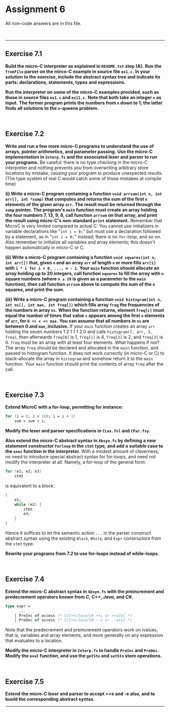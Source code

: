 # Assignment 6

All non-code answers are in this file.

</br>

---

## Exercise 7.1

**Build the micro-C interpreter as explained in `README.txt` step (A).**
**Run the `fromFile` parser on the mirco-C example in source file `ex1.c`.**
**In your solution to the exercise, include the abstract syntax tree and indicate its parts: declarations, statements, types and expressions.**

**Run the interpreter on some of the micro-C examples provided, such as those in source files `ex1.c` and `ex11.c`.**
**Note that both take an integer `n` as input.**
**The former program prints the numbers from `n` down to 1; the latter finds all solutions to the `n`-queens problem.**

</br>

## Exercise 7.2

**Write and run a few more micro-C programs to understand the use of arrays, pointer arithmetics, and parameter passing.**
**Use the micro-C implementation in `Interp.fs` and the associated lexer and parser to run your programs.**
    Be careful: there is no type checking in the micro-C interpreter and nothing prevents you from overwriting arbitrary store locations by mistake, causing your program to produce unexpected results. (The type system of real C would catch some of those mistakes at compile time)

**(i) Write a micro-C program containing a function `void arrsum(int n, int arr[], int *sump)` that computes and returns the sum of the first `n` elements of the given array `arr`.**
**The result must be returned through the `sump` pointer.**
**The program's `main` function must create an array holding the four numbers 7, 13, 9, 8, call function `arrsum` on that array, and print the result using micro-C's non-standard `print` statement.**
    Remember that MicroC is very limited compared to actual C: You cannot use initializers in variable declarations like "`int i = 0;`" but must use a declaration followed by a statement, as in "`int i = 0;`" instead; there is no `for`-loop; and so on.
    Also remember to initialize all variables and array elements; this doesn't happen automatically in micro-C or C.

**(ii) Write a micro-C program containing a function `void squares(int n, int arr[])` that, given `n` and an array `arr` of length `n` or more fills `arr[i]` with `i * i for i = 0, ..., n - 1`.**
**Your `main` function should allocate an array holding up to 20 integers, call function `squares` to fill the array with `n` square numbers (where `n ≤ 20` is given as a parameter to the `main` function), then call function `arrsum` above to compute the sum of the `n` squares, and print the sum.**

**(iii) Write a micro-C program containing a function `void histogram(int n, int ns[], int max, int freq[])` which fills array `freg` the frequencies of the numbers in array `ns`.**
**When the function returns, element `freq[c]` must equal the number of times that value `c` appears among the first `n` elements of `arr`, for `0 <= c <= max`.**
**You can assume that all numbers in `ns` are between 0 and `max`, inclusive.**
    If your `main` function creates an array `arr` holding the seven numbers 1 2 1 1 1 2 0 and calls `histogram(7, arr, 3, freq)`, then afterwards `freq[0]` is 1, `freq[1]` is 4, `freq[2]` is 2, and `freq[3]` is 0.
    `freq` must be an array with at least four elements.
    What happens if not?
    The array `freq` should be declared and allocated in the `main` function, and passed to histogram function.
    It does not work correctly (in micro-C or C) to stack-allocate the array in `histogram` and somehow return it to the `main` function.
    Your `main` function should print the contents of array `freq` after the call.

</br>

## Exercise 7.3

**Extend MicroC with a for-loop, permitting for instance:**

```fsharp
for (i = 0; i < 100; i = i + 1)
    sum = sum + i;
```

**Modify the lexer and parser specifications in `CLex.fsl` and `CPar.fsy`.**

**Also extend the micro-C abstract syntax in `Absyn.fs` by defining a new statement constructor `Forloop` in the `stmt` type, and add a suitable case to the `exec` function in the interpreter.**
    With a modest amount of cleverness, no need to introduce special abstract syntax for for-loops, and need not modify the interpreter at all.
    Namely, a for-loop of the general form:

```fsharp
for (e1; e2; e3)
    stmt
```

is equivalent to a block:

```fsharp
{
    e1;
    while (e2) {
        stmt
        e3;
    }
}
```

Hence it suffices to let the semantic action `...` in the parser construct abstract syntax using the existing `Block`, `While`, and `Expr` constructors from the `stmt` type.

**Rewrite your programs from *7.2* to use for-loops instead of while-loops.**

</br>

## Exercise 7.4

**Extend the micro-C abstract syntax in `Absyn.fs` with the preincrement and predecrement operators known from *C*, *C++*, *Java*, and *C#*.**

```fsharp
type expr = 
      ...
    | PreInc of access (* C/C++/Java/C# ++i or ++a[e] *)
    | PreDec of access (* C/C++/Java/C# --i or --a[e] *)
```

Note that the predecrement and preincrement operators work on lvalues, that is, variables and array elements, and more generally on any expression that evaluates to a location.

**Modify the micro-C interpreter in `Interp.fs` to handle `PreInc` and `PreDec`.**
**Modify the `eval` function, and use the `getSto` and `setSto` store operations.**

</br>

## Exercise 7.5

**Extend the micro-C lexer and parser to accept ++e and -e also, and to buold the corresponding abstract syntax.**

</b>

---
